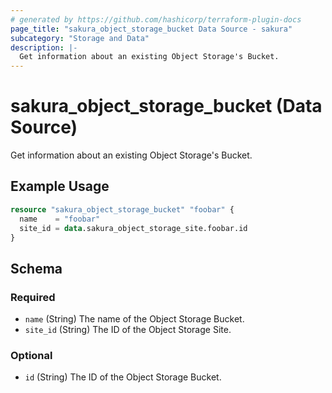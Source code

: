 ```yaml
---
# generated by https://github.com/hashicorp/terraform-plugin-docs
page_title: "sakura_object_storage_bucket Data Source - sakura"
subcategory: "Storage and Data"
description: |-
  Get information about an existing Object Storage's Bucket.
---
```


# sakura_object_storage_bucket (Data Source)

Get information about an existing Object Storage's Bucket.

## Example Usage

```terraform
resource "sakura_object_storage_bucket" "foobar" {
  name    = "foobar"
  site_id = data.sakura_object_storage_site.foobar.id
}
```

<!-- schema generated by tfplugindocs -->
## Schema

### Required

- `name` (String) The name of the Object Storage Bucket.
- `site_id` (String) The ID of the Object Storage Site.

### Optional

- `id` (String) The ID of the Object Storage Bucket.
